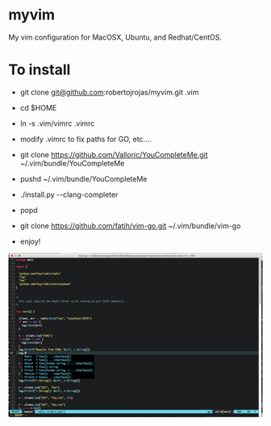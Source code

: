# myvim
My vim configuration for MacOSX, Ubuntu, and Redhat/CentOS.

# To install

- git clone git@github.com:robertojrojas/myvim.git .vim

- cd $HOME

- ln -s .vim/vimrc .vimrc

- modify .vimrc to fix paths for GO, etc....

- git clone https://github.com/Valloric/YouCompleteMe.git ~/.vim/bundle/YouCompleteMe

- pushd ~/.vim/bundle/YouCompleteMe

- ./install.py --clang-completer

- popd

- git clone https://github.com/fatih/vim-go.git ~/.vim/bundle/vim-go


- enjoy!


![alt text](https://raw.githubusercontent.com/robertojrojas/myvim/master/mvim.png "MacVim screenshot")
